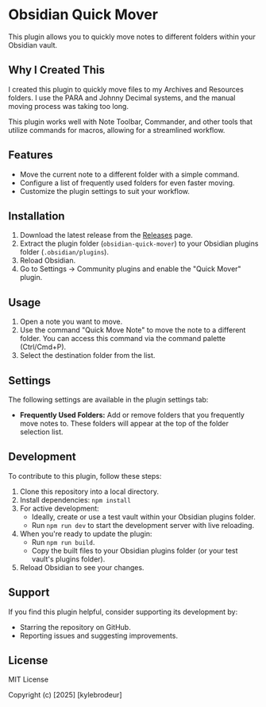 # Obsidian Quick Mover

This plugin allows you to quickly move notes to different folders within your Obsidian vault.

## Why I Created This

I created this plugin to quickly move files to my Archives and Resources folders. I use the PARA and Johnny Decimal systems, and the manual moving process was taking too long.

This plugin works well with Note Toolbar, Commander, and other tools that utilize commands for macros, allowing for a streamlined workflow.

## Features

*   Move the current note to a different folder with a simple command.
*   Configure a list of frequently used folders for even faster moving.
*   Customize the plugin settings to suit your workflow.

## Installation

1.  Download the latest release from the [Releases](https://github.com/your-username/obsidian-quick-mover/releases) page.
2.  Extract the plugin folder (`obsidian-quick-mover`) to your Obsidian plugins folder (`.obsidian/plugins`).
3.  Reload Obsidian.
4.  Go to Settings -> Community plugins and enable the "Quick Mover" plugin.

## Usage

1.  Open a note you want to move.
2.  Use the command "Quick Move Note" to move the note to a different folder. You can access this command via the command palette (Ctrl/Cmd+P).
3.  Select the destination folder from the list.

## Settings

The following settings are available in the plugin settings tab:

*   **Frequently Used Folders:** Add or remove folders that you frequently move notes to. These folders will appear at the top of the folder selection list.

## Development

To contribute to this plugin, follow these steps:

1.  Clone this repository into a local directory.
2.  Install dependencies: `npm install`
3.  For active development:
    *   Ideally, create or use a test vault within your Obsidian plugins folder.
    *   Run `npm run dev` to start the development server with live reloading.
4.  When you're ready to update the plugin:
    *   Run `npm run build`.
    *   Copy the built files to your Obsidian plugins folder (or your test vault's plugins folder).
5.  Reload Obsidian to see your changes.

## Support

If you find this plugin helpful, consider supporting its development by:

*   Starring the repository on GitHub.
*   Reporting issues and suggesting improvements.

## License

MIT License

Copyright (c) [2025] [kylebrodeur]

